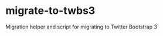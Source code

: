 migrate-to-twbs3
================

Migration helper and script for migrating to Twitter Bootstrap 3
